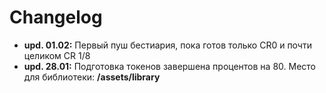 # Changelog

- **upd. 01.02:** Первый пуш бестиария, пока готов только CR0 и почти целиком CR 1/8
- **upd. 28.01:** Подготовка токенов завершена процентов на 80. Место для библиотеки: **/assets/library**
   

